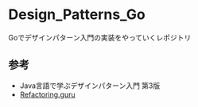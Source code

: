 # Design_Patterns_Go
Goでデザインパターン入門の実装をやっていくレポジトリ

## 参考
* Java言語で学ぶデザインパターン入門 第3版
* [Refactoring.guru](https://refactoring.guru/ja/design-patterns)
